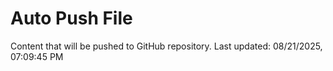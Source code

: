 # Auto Push File

Content that will be pushed to GitHub repository.
Last updated: 08/21/2025, 07:09:45 PM